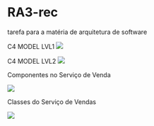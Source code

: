 # RA3-rec
tarefa para a matéria de arquitetura de software

C4 MODEL LVL1
[![](https://mermaid.ink/img/pako:eNqNk8FO20AQhl9ltBISlRJVlXryAQmchKZNUJQAh3pzGHmHZCV7J-yuIYjwMJx4AMQT5MWYBNo0OI3wZT3r__tndtZzr3I2pBJ1cADpd-hLUEATenQj67cEWhYnHksEQ5CyizSPrJ12sjmbwnlLO5DnONPqIlTLR28ZDi_JGTLsv0KKdo5ftBpDs3m0uAi4gJNsZEMkcRy0Lsdv-Mn6c1fcxXYBaXY86MIpRrrFuy1JymXlbC6aVmY7zGa3QTsbkb-xyydelT3ACZbkIofd6o4U_15TgPY8kncc4LA9HKwq34mcbiUYUoFx-Sxn_0-GH1vyM46SqGNDjvYPkK6BIUeyCJ6uKxtEvnyhsIBu1re55_DvkTybanOgffTPOr26H_wM-6vOpoWVVtJn6N6Ouj9exT6-X-frnd5ncFY3-Nh71VAl-RKtkRG4X1lqFadUklaJvBq6wqqIWmn3IFKUno_uXK6S6CtqKM_VZKqSKyyCRNXMyC_7PjB_d2fofjNvYjI2su-_Dd169h5eAfkgQVw?type=png)](https://mermaid.live/edit#pako:eNqNk8FO20AQhl9ltBISlRJVlXryAQmchKZNUJQAh3pzGHmHZCV7J-yuIYjwMJx4AMQT5MWYBNo0OI3wZT3r__tndtZzr3I2pBJ1cADpd-hLUEATenQj67cEWhYnHksEQ5CyizSPrJ12sjmbwnlLO5DnONPqIlTLR28ZDi_JGTLsv0KKdo5ftBpDs3m0uAi4gJNsZEMkcRy0Lsdv-Mn6c1fcxXYBaXY86MIpRrrFuy1JymXlbC6aVmY7zGa3QTsbkb-xyydelT3ACZbkIofd6o4U_15TgPY8kncc4LA9HKwq34mcbiUYUoFx-Sxn_0-GH1vyM46SqGNDjvYPkK6BIUeyCJ6uKxtEvnyhsIBu1re55_DvkTybanOgffTPOr26H_wM-6vOpoWVVtJn6N6Ouj9exT6-X-frnd5ncFY3-Nh71VAl-RKtkRG4X1lqFadUklaJvBq6wqqIWmn3IFKUno_uXK6S6CtqKM_VZKqSKyyCRNXMyC_7PjB_d2fofjNvYjI2su-_Dd169h5eAfkgQVw)


C4 MODEL LVL2
[![](https://mermaid.ink/img/pako:eNqNlNFq2zAUhl_lICh00FAYu_LFILGbNFvTZV3bwexdnFonicCWMknOVuo-zNjFYLdlT-AX20liNlKLYd_Ikv_vP9IvSw8iN5JEJI6OIH4FM-4UMIAL2nD7MoJE4dJiiSAJYqN980tpsuQynWn-sF7BdZJp4GeYZuLGVc13qwwc35KWJI09hRjVN3yRic8wGLyubxzWMGLp2LIbi-B4uC5Ujs3P5oeBj3R3ypO4UwVtkb3zaEdydco9wkYhDOfTGuKUG5igp69430rjnfTKeGKVpS-Vcoqdf5OrIUlnKrfGkd3wmNmuaDtLdD3Ysy47t0ZW3vShx106LhTx-vvQk0BtXGLJfK_q513-igr0zRPvVB-Dadfg0nh0MFYuR7W12Jsk7UaVleYdhdyUNbxJR6jzHZSgNK4T-1kAehuAnuU9DmAXAexZ0JMANkvbn-gg2hY4DwCXgTrdSKcB8l2A_F-WU546H7M9PE_nXAMXxvJ5VGNj5EGEB9r3Ia04ESXxgJJ84B-2bCb8ikrKRMSvkhZYFT4TmX5kKXLaH-51LiJvKzoR1lTLlYgWWDjuVWvJobXXw9_RNepPxvzrk1Te2Nn-itndNI9_APEnkHA?type=png)](https://mermaid.live/edit#pako:eNqNlNFq2zAUhl_lICh00FAYu_LFILGbNFvTZV3bwexdnFonicCWMknOVuo-zNjFYLdlT-AX20liNlKLYd_Ikv_vP9IvSw8iN5JEJI6OIH4FM-4UMIAL2nD7MoJE4dJiiSAJYqN980tpsuQynWn-sF7BdZJp4GeYZuLGVc13qwwc35KWJI09hRjVN3yRic8wGLyubxzWMGLp2LIbi-B4uC5Ujs3P5oeBj3R3ypO4UwVtkb3zaEdydco9wkYhDOfTGuKUG5igp69430rjnfTKeGKVpS-Vcoqdf5OrIUlnKrfGkd3wmNmuaDtLdD3Ysy47t0ZW3vShx106LhTx-vvQk0BtXGLJfK_q513-igr0zRPvVB-Dadfg0nh0MFYuR7W12Jsk7UaVleYdhdyUNbxJR6jzHZSgNK4T-1kAehuAnuU9DmAXAexZ0JMANkvbn-gg2hY4DwCXgTrdSKcB8l2A_F-WU546H7M9PE_nXAMXxvJ5VGNj5EGEB9r3Ia04ESXxgJJ84B-2bCb8ikrKRMSvkhZYFT4TmX5kKXLaH-51LiJvKzoR1lTLlYgWWDjuVWvJobXXw9_RNepPxvzrk1Te2Nn-itndNI9_APEnkHA)


Componentes no Serviço de Venda

[![](https://mermaid.ink/img/pako:eNqVVO9q2zAQfxWhUtgggW0ZW-vBoLGTNLCM0o59mL0PmnVKxGTJSHLa0PRp9qEP0EfIi-0c5Y_dZZT4i3V3v_ud7neS7mluONCInp6S-D2ZoKFIl3yBOf57EUkkm1pWMMKBxKYojQbtwZFXN2DncvVo6sB30Jy51yQ3BRk4L5XJdKYxr5yRb0mmCX4X6UTm1rh_0n6Sbvcz6aex0d4apcA2YpvcNSROmzWvrMnBOVbgfoKDTYPRSkpaSdcwlQ6rrPHAJTftEoP0GkrjpF89Wflf1DAdowbY3upx9ccQOTSGtwCjUDQH0q_q1BDr17FlPEM1ly9Wipvgy3TEPNyyxaE-k2Noh3swubgaL8k4XW-_NnYbxaMQpugIZpKvqycXArliziUgcNC7WQmpVHQCb8VH0evU2v6G6KTX2667t5L7WfSuvPv0jMNtJAoEmH7Gfx1FYEOnxi62HG_EmRBHccgwSC-N3pII-JDnR5HAnQermdoynItz9qIWO6kvSiVzprkhzAVOvF5SczmXvGKqHjU0CuIR2yjX3AYerv1MWoH4IDw56B00NG0Fhk2hWpHRQaLLnSYt9_gZDe3QAmzBJMcH6L5GZtTPoICMRrjkIFilfEYz_YBQVnlzs9A5jbytoEOtqaYzGgmmHFpVyfGObJ6rnbdk-ocxexsvAzY3CU_e-uV7-AueG7Bn?type=png)](https://mermaid.live/edit#pako:eNqVVO9q2zAQfxWhUtgggW0ZW-vBoLGTNLCM0o59mL0PmnVKxGTJSHLa0PRp9qEP0EfIi-0c5Y_dZZT4i3V3v_ud7neS7mluONCInp6S-D2ZoKFIl3yBOf57EUkkm1pWMMKBxKYojQbtwZFXN2DncvVo6sB30Jy51yQ3BRk4L5XJdKYxr5yRb0mmCX4X6UTm1rh_0n6Sbvcz6aex0d4apcA2YpvcNSROmzWvrMnBOVbgfoKDTYPRSkpaSdcwlQ6rrPHAJTftEoP0GkrjpF89Wflf1DAdowbY3upx9ccQOTSGtwCjUDQH0q_q1BDr17FlPEM1ly9Wipvgy3TEPNyyxaE-k2Noh3swubgaL8k4XW-_NnYbxaMQpugIZpKvqycXArliziUgcNC7WQmpVHQCb8VH0evU2v6G6KTX2667t5L7WfSuvPv0jMNtJAoEmH7Gfx1FYEOnxi62HG_EmRBHccgwSC-N3pII-JDnR5HAnQermdoynItz9qIWO6kvSiVzprkhzAVOvF5SczmXvGKqHjU0CuIR2yjX3AYerv1MWoH4IDw56B00NG0Fhk2hWpHRQaLLnSYt9_gZDe3QAmzBJMcH6L5GZtTPoICMRrjkIFilfEYz_YBQVnlzs9A5jbytoEOtqaYzGgmmHFpVyfGObJ6rnbdk-ocxexsvAzY3CU_e-uV7-AueG7Bn)

Classes do Serviço de Vendas

[![](https://mermaid.ink/img/pako:eNqVVV9r2zAQ_yrCpZCwBNblIUUbhZFsUOigJNsehl-u0jkRk3WeJGcrJZ9mD4XCPkW-2BTbceQ0W6gf_Ofud7_f3ekkPySCJCY8OT9nUwULCzkwiWyiwTl0rDdHu1KbR9oav6KR4PosNakRW0ATkRoWLqksCq_IsJtZbQmck8AnK8b3hUWHxsPmcfObakBFwiZkvCWt0bKH2r69XhWWBDoH9halktTrR74VWpUpEXywgDywtu71UWkdsM90a96qQIEdaYsL5bw9Lg1ayUPPMdUp5Zs_Rh2R7GgpydncW2UWXRGynH3UBD7GejSOs5uQ3Ltrj_lV5BOgRanBfiYPutfvBK_jHLaBpzP4UYLxoVCJnF0b31kXFPTFKA9W0TGZThdu0bqQ7ubJCAXPWzHDgpzyZO87KTnQq7bHRfXgTUS8FnTncYfaV9HfQdus2rxmqEGEEa1nxtX2aP6Gw6uDseCsdE3eXcceGjDCqhOgqFDOqvJifAWsFoazcI9dUWBXkowrtYeoug_OK00u2r9Rw6eYbWN2lWZKa36GF9k4Gw3CrNN35Gej0e59-FNJv-Rvil9vDzhcU1pNEMIv5d2LCCTloEwTLy9wnI1fFG_3DWlyeJ1dZtkpjrZL9WlgQhPB1aydPsXjsO_Xv8-Nph9Hdnm1nnW1_x38fUGpSQZJjjaEyHAmVzsiTfwSc0wTHl4lZhAWPU1Ssw5QKD3N741IuLclDhJL5WKZ8Ay0C19lIcFjc0a31gLMN6L9d8gmSH-q_wLVz2D9FxqR_Zg?type=png)](https://mermaid.live/edit#pako:eNqVVV9r2zAQ_yrCpZCwBNblIUUbhZFsUOigJNsehl-u0jkRk3WeJGcrJZ9mD4XCPkW-2BTbceQ0W6gf_Ofud7_f3ekkPySCJCY8OT9nUwULCzkwiWyiwTl0rDdHu1KbR9oav6KR4PosNakRW0ATkRoWLqksCq_IsJtZbQmck8AnK8b3hUWHxsPmcfObakBFwiZkvCWt0bKH2r69XhWWBDoH9halktTrR74VWpUpEXywgDywtu71UWkdsM90a96qQIEdaYsL5bw9Lg1ayUPPMdUp5Zs_Rh2R7GgpydncW2UWXRGynH3UBD7GejSOs5uQ3Ltrj_lV5BOgRanBfiYPutfvBK_jHLaBpzP4UYLxoVCJnF0b31kXFPTFKA9W0TGZThdu0bqQ7ubJCAXPWzHDgpzyZO87KTnQq7bHRfXgTUS8FnTncYfaV9HfQdus2rxmqEGEEa1nxtX2aP6Gw6uDseCsdE3eXcceGjDCqhOgqFDOqvJifAWsFoazcI9dUWBXkowrtYeoug_OK00u2r9Rw6eYbWN2lWZKa36GF9k4Gw3CrNN35Gej0e59-FNJv-Rvil9vDzhcU1pNEMIv5d2LCCTloEwTLy9wnI1fFG_3DWlyeJ1dZtkpjrZL9WlgQhPB1aydPsXjsO_Xv8-Nph9Hdnm1nnW1_x38fUGpSQZJjjaEyHAmVzsiTfwSc0wTHl4lZhAWPU1Ssw5QKD3N741IuLclDhJL5WKZ8Ay0C19lIcFjc0a31gLMN6L9d8gmSH-q_wLVz2D9FxqR_Zg)
